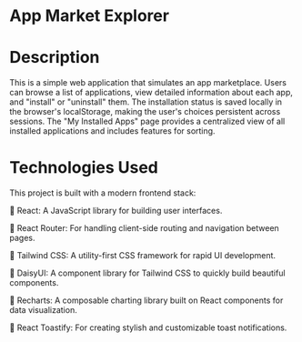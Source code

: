 # App Market Explorer

# Description

This is a simple web application that simulates an app marketplace. Users can browse a list of applications, view detailed information about each app, and "install" or "uninstall" them. The installation status is saved locally in the browser's localStorage, making the user's choices persistent across sessions. The "My Installed Apps" page provides a centralized view of all installed applications and includes features for sorting.

# Technologies Used

This project is built with a modern frontend stack:

🐣 React: A JavaScript library for building user interfaces.

🐣 React Router: For handling client-side routing and navigation between pages.

🐣 Tailwind CSS: A utility-first CSS framework for rapid UI development.

🐣 DaisyUI: A component library for Tailwind CSS to quickly build beautiful components.

🐣 Recharts: A composable charting library built on React components for data visualization.

🐣 React Toastify: For creating stylish and customizable toast notifications.
